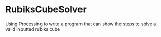# RubiksCubeSolver
Using Processing to write a program that can show the steps to solve a valid inputted rubiks cube
